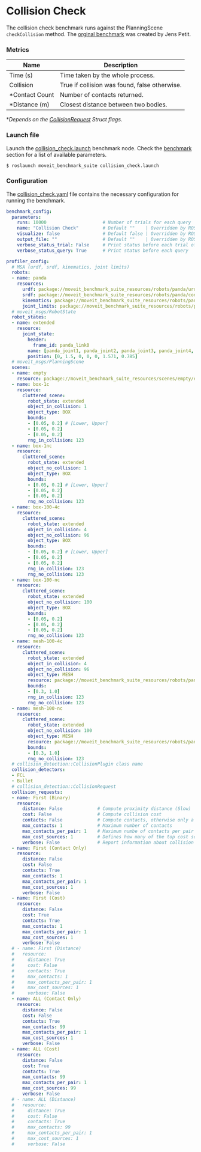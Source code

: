 # Collision Check
The collision check benchmark runs against the PlanningScene `checkCollision` method. The [orginal benchmark](https://github.com/ros-planning/moveit/blob/master/moveit_ros/planning/planning_components_tools/src/compare_collision_speed_checking_fcl_bullet.cpp) was created by Jens Petit.


### Metrics
| Name              | Description                                     |
|-------------------|-------------------------------------------------|
| Time (s)          | Time taken by the whole process.                |
| Collision         | True if collision was found, false otherwise.   |
| *Contact Count    | Number of contacts returned.                    |
| *Distance (m)     | Closest distance between two bodies.            |

**Depends on the [CollisionRequest](http://docs.ros.org/en/noetic/api/moveit_core/html/cpp/structcollision__detection_1_1CollisionRequest.html) Struct flags.*

### Launch file
Launch the [collision_check.launch](/moveit/benchmarks/collision_check.launch) benchmark node. Check the [benchmark](/.doc/README.md#benchmark) section for a list of available parameters.
```Bash
$ roslaunch moveit_benchmark_suite collision_check.launch
```

### Configuration
The [collision_check.yaml](/moveit/config/collision_check.yaml) file contains the necessary configuration for running the benchmark.

```yaml
benchmark_config:
  parameters:
    runs: 10000                     # Number of trials for each query
    name: "Collision Check"         # Default ""    | Overridden by ROS Param /benchmark/name
    visualize: false                # Default false | Overridden by ROS Param /benchmark/visualize
    output_file: ""                 # Default ""    | Overridden by ROS Param /benchmark/output_file
    verbose_status_trial: False     # Print status before each trial of all queries
    verbose_status_query: True      # Print status before each query

profiler_config:
  # MSA (urdf, srdf, kinematics, joint limits)
  robots:
  - name: panda
    resources:
      urdf: package://moveit_benchmark_suite_resources/robots/panda/urdf/panda.urdf
      srdf: package://moveit_benchmark_suite_resources/robots/panda/config/panda.srdf
      kinematics: package://moveit_benchmark_suite_resources/robots/panda/config/kinematics.yaml
      joint_limits: package://moveit_benchmark_suite_resources/robots/panda/config/joint_limits.yaml
  # moveit_msgs/RobotState
  robot_states:
  - name: extended
    resource:
      joint_state:
        header:
          frame_id: panda_link0
        name: [panda_joint1, panda_joint2, panda_joint3, panda_joint4, panda_joint5, panda_joint6, panda_joint7]
        position: [0, 1.5, 0, 0, 0, 1.571, 0.785]
  # moveit_msgs/PlanningScene
  scenes:
  - name: empty
    resource: package://moveit_benchmark_suite_resources/scenes/empty/empty.urdf.xacro
  - name: box-1c
    resource:
      cluttered_scene:
        robot_state: extended
        object_in_collision: 1
        object_type: BOX
        bounds:
        - [0.05, 0.2] # [Lower, Upper]
        - [0.05, 0.2]
        - [0.05, 0.2]
        rng_in_collision: 123
  - name: box-1nc
    resource:
      cluttered_scene:
        robot_state: extended
        object_no_collision: 1
        object_type: BOX
        bounds:
        - [0.05, 0.2] # [Lower, Upper]
        - [0.05, 0.2]
        - [0.05, 0.2]
        rng_no_collision: 123
  - name: box-100-4c
    resource:
      cluttered_scene:
        robot_state: extended
        object_in_collision: 4
        object_no_collision: 96
        object_type: BOX
        bounds:
        - [0.05, 0.2] # [Lower, Upper]
        - [0.05, 0.2]
        - [0.05, 0.2]
        rng_in_collision: 123
        rng_no_collision: 123
  - name: box-100-nc
    resource:
      cluttered_scene:
        robot_state: extended
        object_no_collision: 100
        object_type: BOX
        bounds:
        - [0.05, 0.2]
        - [0.05, 0.2]
        - [0.05, 0.2]
        rng_no_collision: 123
  - name: mesh-100-4c
    resource:
      cluttered_scene:
        robot_state: extended
        object_in_collision: 4
        object_no_collision: 96
        object_type: MESH
        resource: package://moveit_benchmark_suite_resources/robots/panda/meshes/collision/link5.stl
        bounds:
        - [0.3, 1.0]
        rng_in_collision: 123
        rng_no_collision: 123
  - name: mesh-100-nc
    resource:
      cluttered_scene:
        robot_state: extended
        object_no_collision: 100
        object_type: MESH
        resource: package://moveit_benchmark_suite_resources/robots/panda/meshes/collision/link5.stl
        bounds:
        - [0.3, 1.0]
        rng_no_collision: 123
  # collision_detection::CollisionPlugin class name
  collision_detectors:
  - FCL
  - Bullet
  # collision_detection::CollisionRequest
  collision_requests:
  - name: First (Binary)
    resource:
      distance: False             # Compute proximity distance (Slow)
      cost: False                 # Compute collision cost
      contacts: False             # Compute contacts, otherwise only a binary collision yes/no is reported
      max_contacts: 1             # Maximum number of contacts
      max_contacts_per_pair: 1    # Maximum numbe of contacts per pair of bodies
      max_cost_sources: 1         # Defines how many of the top cost sources should be returned
      verbose: False              # Report information about collision
  - name: First (Contact Only)
    resource:
      distance: False
      cost: False
      contacts: True
      max_contacts: 1
      max_contacts_per_pair: 1
      max_cost_sources: 1
      verbose: False
  - name: First (Cost)
    resource:
      distance: False
      cost: True
      contacts: True
      max_contacts: 1
      max_contacts_per_pair: 1
      max_cost_sources: 1
      verbose: False
  # - name: First (Distance)
  #   resource:
  #     distance: True
  #     cost: False
  #     contacts: True
  #     max_contacts: 1
  #     max_contacts_per_pair: 1
  #     max_cost_sources: 1
  #     verbose: False
  - name: ALL (Contact Only)
    resource:
      distance: False
      cost: False
      contacts: True
      max_contacts: 99
      max_contacts_per_pair: 1
      max_cost_sources: 1
      verbose: False
  - name: ALL (Cost)
    resource:
      distance: False
      cost: True
      contacts: True
      max_contacts: 99
      max_contacts_per_pair: 1
      max_cost_sources: 99
      verbose: False
  # - name: ALL (Distance)
  #   resource:
  #     distance: True
  #     cost: False
  #     contacts: True
  #     max_contacts: 99
  #     max_contacts_per_pair: 1
  #     max_cost_sources: 1
  #     verbose: False
```
